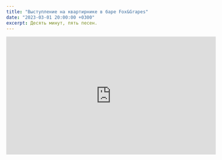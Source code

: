 ```yaml
---
title: "Выступление на квартирнике в баре Fox&Grapes"
date: "2023-03-01 20:00:00 +0300"
excerpt: Десять минут, пять песен.
---
```


<div class="video-wrapper">
    <iframe width="560" height="315" src="https://www.youtube.com/embed/UliE5QV_23I" title="YouTube video player" frameborder="0" allow="accelerometer; autoplay; clipboard-write; encrypted-media; gyroscope; picture-in-picture; web-share" allowfullscreen></iframe>
</div>
